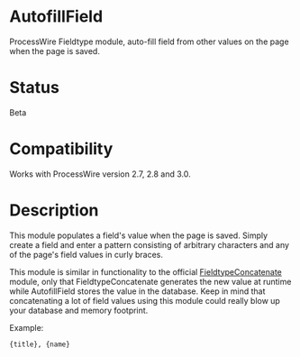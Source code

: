 # AutofillField
ProcessWire Fieldtype module, auto-fill field from other values on the page when the page is saved.

# Status
Beta

# Compatibility
Works with ProcessWire version 2.7, 2.8 and 3.0.

# Description
This module populates a field's value when the page is saved. Simply create a field and enter
a pattern consisting of arbitrary characters and any of the page's field values in curly braces.

This module is similar in functionality to the official [FieldtypeConcatenate](http://modules.processwire.com/modules/fieldtype-concat/)
module, only that FieldtypeConcatenate generates the new value at runtime while AutofillField
stores the value in the database. Keep in mind that concatenating a lot of field values using
this module could really blow up your database and memory footprint.

Example:

```{title}, {name}```

